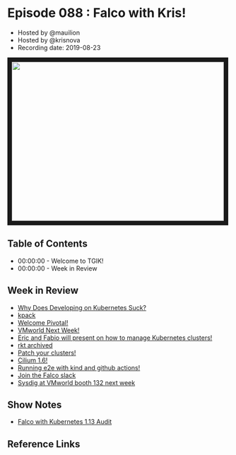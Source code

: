 # Episode 088 : Falco with Kris!

- Hosted by @mauilion
- Hosted by @krisnova
- Recording date: 2019-08-23

<!--- Thumbnailed embed of the video, n8Xo_ghCIOSY is the video id from the youtube url --->

<a href="https://www.youtube.com/watch?v=fRoTKqH3rHI
" target="_blank"><img src="http://img.youtube.com/vi/fRoTKqH3rHI/hqdefault.jpg" width="480" height="360" border="10" /></a>

## Table of Contents

- 00:00:00 - Welcome to TGIK!
- 00:00:00 - Week in Review

## Week in Review
- [Why Does Developing on Kubernetes Suck?](https://blog.tilt.dev/2019/08/21/why-does-developing-on-kubernetes-suck.html)
- [kpack](https://github.com/pivotal/kpack)
- [Welcome Pivotal!](https://blogs.vmware.com/cloudnative/2019/08/22/transforming-software-on-kubernetes/)
- [VMworld Next Week!](https://my.vmworld.com/widget/vmware/vmworld19us/us19catalog?search=kubernetes&src=so_5cd0a2a63499a&cid=7012H000001OJuV)
- [Eric and Fabio will present on how to manage Kubernetes clusters!](https://twitter.com/jbeda/status/1164677987653963779)
- [rkt archived](https://www.cncf.io/blog/2019/08/16/cncf-archives-the-rkt-project/)
- [Patch your clusters!](https://groups.google.com/d/msg/kubernetes-announce/p-c33PN6pzw/L-T-8N0WAwAJ)
- [Cilium 1.6!](https://cilium.io/blog/2019/08/20/cilium-16/)
- [Running e2e with kind and github actions!](https://radu-matei.com/blog/kubernetes-e2e-github-actions/)
- [Join the Falco slack](https://slack.sysdig.com/)
- [Sysdig at VMworld booth 132 next week](https://go.sysdig.com/vmworld2019.html)

## Show Notes

 - [Falco with Kubernetes 1.13 Audit](https://github.com/falcosecurity/falco/tree/dev/examples/k8s_audit_config#instructions-for-kubernetes-113)



## Reference Links
